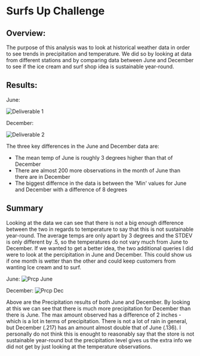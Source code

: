 # Surfs Up Challenge

## Overview:
The purpose of this analysis was to look at historical weather data in order to see trends in precipitation and temperature. We did so by looking at data from different stations and by comparing data between June and December to see if the ice cream and surf shop idea is sustainable year-round.

## Results:
June:

![Deliverable 1](https://user-images.githubusercontent.com/90940985/154865175-1f381854-fadb-48e4-a855-49dabf34841c.jpg)

December:

![Deliverable 2](https://user-images.githubusercontent.com/90940985/154865188-a5b7b649-6971-485f-b65d-b7d05068dad1.jpg)

The three key differences in the June and December data are:
- The mean temp of June is roughly 3 degrees higher than that of December
- There are almost 200 more observations in the month of June than there are in December
- The biggest differnce in the data is between the 'Min' values for June and December with a difference of 8 degrees

## Summary
Looking at the data we can see that there is not a big enough difference between the two in regards to temperature to say that this is not sustainable year-round. The average temps are only apart by 3 degrees and the STDEV is only different by .5, so the temperatures do not vary much from June to December. If we wanted to get a better idea, the two additional queries I did were to look at the percipitation in June and December. This could show us if one month is wetter than the other and could keep customers from wanting Ice cream and to surf.

June:
![Prcp June](https://user-images.githubusercontent.com/90940985/154865423-f730a2bf-4ab0-4ff2-b183-324d4ddb47b6.jpg)

December:
![Prcp Dec](https://user-images.githubusercontent.com/90940985/154865427-f1ec9840-1d0c-439e-8b81-fd3209c1a92e.jpg)

Above are the Precipitation results of both June and December. By looking at this we can see that there is much more precipitation for December than there is June. The max amount observed has a difference of 2 inches - which is a lot in terms of precipitation. There is not a lot of rain in general, but December (.217) has an amount almost double that of June (.136). I personally do not think this is enought to reasonably say that the store is not sustainable year-round but the precipitation level gives us the extra info we did not get by just looking at the temperature observations.
